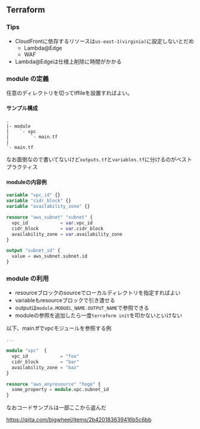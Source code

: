 ## Terraform

### Tips

- CloudFrontに依存するリソースは`us-east-1(virginia)`に設定しないとだめ
  - Lambda@Edge
  - WAF
- Lambda@Edgeは仕様上削除に時間がかかる

### module の定義

任意のディレクトリを切ってtffileを設置すればよい。

#### サンプル構成

```
.
|- module
|    `- vpc
|        `- main.tf
|
`- main.tf
```

なお面倒なので書いてないけど`outputs.tf`と`variables.tf`に分けるのがベストプラクティス

#### moduleの内容例

```tf:/modules/vpc/main.tf
variable "vpc_id" {}
variable "cidr_block" {}
variable "availability_zone" {}

resource "aws_subnet" "subnet" {
  vpc_id            = var.vpc_id
  cidr_block        = var.cidr_block
  availability_zone = var.availability_zone
}

output "subnet_id" {
  value = aws_subnet.subnet.id
}
```

### module の利用

- resourceブロックのsourceでローカルディレクトリを指定すればよい
- variableもresourceブロックで引き渡せる
- outputは`module.MODUEL_NAME.OUTPUT_NAME`で参照できる
- moduleの参照を追加したら一度`terraform init`を叩かないといけない

以下、main.tfでvpcモジュールを参照する例

```tf:/main.tf
...

module "vpc"  {
  vpc_id            = "foo"
  cidr_block        = "bar"
  availability_zone = "baz"
}

resource "aws_anyresource" "hoge" {
  some_property = module.vpc.subnet_id
}

```



なおコードサンプルは一部ここから盗んだ

https://qiita.com/bigwheel/items/2b420183639416b5c6bb